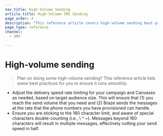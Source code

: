 ```yaml
---
nav_title: High-Volume Sending
article_title: High-Volume SMS Sending
page_order: 4
description: "This reference article covers high-volume sending best practices for SMS messaging."
page_type: reference
channel:
  - SMS
  
---
```


# High-volume sending

> Plan on doing some high-volume sending? This reference article lists some best practices for you to ensure it runs smoothly.

- Adjust the delivery speed rate limiting for your campaign and Canvases as needed, based on target audience size. This will ensure that (1) you reach the send volume that you need and (2) Braze sends the messages at the rate that the phone numbers you have provisioned can handle.
- Ensure you are sticking to the 160 character limit, and aware of special characters double-counting (i.e., \ ^ &#126;). Messages beyond 160 characters will result in multiple messages, effectively cutting your send speed in half.
